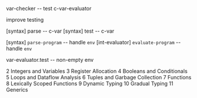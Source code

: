 var-checker -- test
c-var-evaluator

improve testing

[syntax] parse -- c-var
[syntax] test -- c-var

[syntax] `parse-program` -- handle `env`
[int-evaluator] `evaluate-program` -- handle `env`

var-evaluator.test -- non-empty env

2 Integers and Variables
3 Register Allocation
4 Booleans and Conditionals
5 Loops and Dataflow Analysis
6 Tuples and Garbage Collection
7 Functions
8 Lexically Scoped Functions
9 Dynamic Typing
10 Gradual Typing
11 Generics
